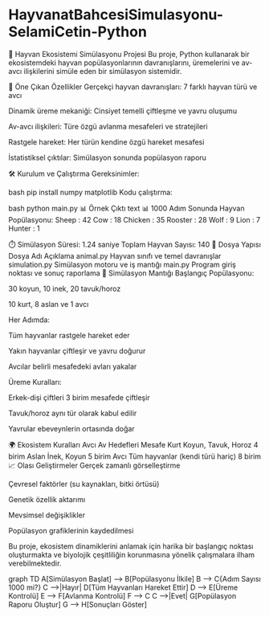 # HayvanatBahcesiSimulasyonu-SelamiCetin-Python
🦁 Hayvan Ekosistemi Simülasyonu Projesi
Bu proje, Python kullanarak bir ekosistemdeki hayvan popülasyonlarının davranışlarını, üremelerini ve av-avcı ilişkilerini simüle eden bir simülasyon sistemidir.

🌟 Öne Çıkan Özellikler
Gerçekçi hayvan davranışları: 7 farklı hayvan türü ve avcı

Dinamik üreme mekaniği: Cinsiyet temelli çiftleşme ve yavru oluşumu

Av-avcı ilişkileri: Türe özgü avlanma mesafeleri ve stratejileri

Rastgele hareket: Her türün kendine özgü hareket mesafesi

İstatistiksel çıktılar: Simülasyon sonunda popülasyon raporu

🛠️ Kurulum ve Çalıştırma
Gereksinimler:

bash
pip install numpy matplotlib
Kodu çalıştırma:

bash
python main.py
📊 Örnek Çıktı
text
📊 1000 Adım Sonunda Hayvan Popülasyonu:
Sheep    : 42
Cow      : 18
Chicken  : 35
Rooster  : 28
Wolf     : 9
Lion     : 7
Hunter   : 1

⏱️ Simülasyon Süresi: 1.24 saniye
Toplam Hayvan Sayısı: 140
📂 Dosya Yapısı
Dosya Adı	Açıklama
animal.py	Hayvan sınıfı ve temel davranışlar
simulation.py	Simülasyon motoru ve iş mantığı
main.py	Program giriş noktası ve sonuç raporlama
🧠 Simülasyon Mantığı
Başlangıç Popülasyonu:

30 koyun, 10 inek, 20 tavuk/horoz

10 kurt, 8 aslan ve 1 avcı

Her Adımda:

Tüm hayvanlar rastgele hareket eder

Yakın hayvanlar çiftleşir ve yavru doğurur

Avcılar belirli mesafedeki avları yakalar

Üreme Kuralları:

Erkek-dişi çiftleri 3 birim mesafede çiftleşir

Tavuk/horoz aynı tür olarak kabul edilir

Yavrular ebeveynlerin ortasında doğar

🌍 Ekosistem Kuralları
Avcı	Av Hedefleri	Mesafe
Kurt	Koyun, Tavuk, Horoz	4 birim
Aslan	İnek, Koyun	5 birim
Avcı	Tüm hayvanlar (kendi türü hariç)	8 birim
📈 Olası Geliştirmeler
Gerçek zamanlı görselleştirme

Çevresel faktörler (su kaynakları, bitki örtüsü)

Genetik özellik aktarımı

Mevsimsel değişiklikler

Popülasyon grafiklerinin kaydedilmesi

Bu proje, ekosistem dinamiklerini anlamak için harika bir başlangıç noktası oluşturmakta ve biyolojik çeşitliliğin korunmasına yönelik çalışmalara ilham verebilmektedir.


graph TD
    A[Simülasyon Başlat] --> B[Popülasyonu İlkile]
    B --> C{Adım Sayısı 1000 mi?}
    C -->|Hayır| D[Tüm Hayvanları Hareket Ettir]
    D --> E[Üreme Kontrolü]
    E --> F[Avlanma Kontrolü]
    F --> C
    C -->|Evet| G[Popülasyon Raporu Oluştur]
    G --> H[Sonuçları Göster]
